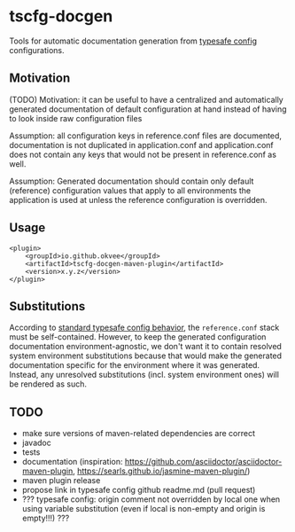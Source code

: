 # tscfg-docgen

Tools for automatic documentation generation from
[typesafe config](https://typesafehub.github.io/config/) configurations.

## Motivation

(TODO) Motivation: it can be useful to have a centralized and
automatically generated documentation of default configuration at hand instead
of having to look inside raw configuration files

Assumption: all configuration keys in reference.conf files are documented,
documentation is not duplicated in application.conf and application.conf does not
contain any keys that would not be present in reference.conf as well.

Assumption: Generated documentation should contain only default (reference)
configuration values that apply to all environments the application is used
at unless the reference configuration is overridden.

## Usage

```$xml
<plugin>
    <groupId>io.github.okvee</groupId>
    <artifactId>tscfg-docgen-maven-plugin</artifactId>
    <version>x.y.z</version>
</plugin>
```

## Substitutions

According to [standard typesafe config behavior](https://github.com/typesafehub/config#standard-behavior),
the `reference.conf` stack must be self-contained. However, to keep the generated
configuration documentation environment-agnostic, we don't want it to contain resolved
system environment substitutions because that would make the generated documentation
specific for the environment where it was generated. Instead, any unresolved
substitutions (incl. system environment ones) will be rendered as such.

## TODO

* make sure versions of maven-related dependencies are correct
* javadoc
* tests
* documentation (inspiration: https://github.com/asciidoctor/asciidoctor-maven-plugin, https://searls.github.io/jasmine-maven-plugin/)
* maven plugin release
* propose link in typesafe config github readme.md (pull request)
* ??? typesafe config: origin comment not overridden by local one when using variable substitution (even if local is non-empty and origin is empty!!!) ???
